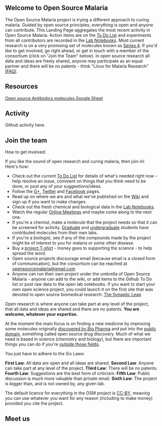 ## Welcome to Open Source Malaria

The Open Source Malaria project is trying a different approach to curing malaria. Guided by open source principles, everything is open and anyone can contribute.
This Landing Page aggregates the most recent activity in Open Source Malaria. Action items are on the [To Do List](https://github.com/OpenSourceMalaria/OSM_To_Do_List/issues?q=is%3Aopen) and experiments from all contributors are recorded in the [Lab Notebooks](https://github.com/OpenSourceMalaria/About-StartHere-FAQ). Most current research is on a very promising set of molecules known as [Series 4](http://openwetware.org/wiki/OpenSourceMalaria:Triazolopyrazine_%28TP%29_Series). If you'd like to get involved, go right ahead, or get in touch with a member of the consortium (click on "Join the Team" below). In open source research all data and ideas are freely shared, anyone may participate as an equal partner and there will be no patents - think "Linux for Malaria Research" [(FAQ)](http://openwetware.org/wiki/OpenSourceMalaria:FAQ).


## Resources

[Open source Antibiotics molecules Google Sheet](https://opensourcemalaria.github.io/os-antibiotics-molecules.html)

## Activity

Github activity here.

## Join the team

How to get involved:

If you like the sound of open research and curing malaria, then join in! Here's how:

* Check out the current [To Do List](https://github.com/OpenSourceMalaria/OSM_To_Do_List/issues?state=open) for details of what's needed right now - help resolve an issue, comment on things that you think need to be done, or post any of your suggestions/ideas.
* Follow the [G+](https://plus.google.com/u/0/b/114702323662314783325/communities/105318249049322037798), [Twitter](https://twitter.com/O_S_M) and [Facebook](http://facebook.com/OpenSourceMalaria) pages.
* Read up on where we are and what we've published on the [Wiki](http://openwetware.org/wiki/OpenSourceMalaria) and sign up if you want to make changes.
* Check out the fresh chemical and biological data in the [Lab Notebooks](https://github.com/OpenSourceMalaria/About-StartHere-FAQ).
* Watch the regular [Online Meetings](http://www.youtube.com/user/OSDDMalaria/) and maybe come along to the next one.
* If you're a chemist, make a molecule that the project needs so that it can be screened for activity. [Graduate](https://intermolecular.wordpress.com/2013/07/15/an-example-of-open-source-drug-discovery/) and [undergraduate](https://intermolecular.wordpress.com/2014/10/03/crowdsourcing-drug-discovery/) students have contributed molecules from their own labs.
* If you're a biologist, see if any of the compounds made by the project might be of interest to you for malaria or some other disease.
* Buy a [project T-shirt](http://www.redbubble.com/people/osddmalaria/) - money goes to supporting the science - to help spread the word.
* Open source projects discourage email (because email is a closed form of communication), but the consortium can be reached at opensourcemalaria@gmail.com
* Anyone can run their own project under the umbrella of Open Source Malaria - anyone can add to the wiki, or add items to the Github To Do list or post raw data to the open lab notebooks. If you want to start your own open science project, you could launch it on the first site that was devoted to open source biomedical research: [The Synaptic Leap](http://www.thesynapticleap.org/)

Open research is where anyone can take part at any level of the project, that all data and ideas are shared and there are no patents. **You are welcome, whatever your expertise.**

At the moment the main focus is on finding a new medicine by improving some molecules originally [discovered by Big Pharma](http://www.nature.com/nature/journal/v465/n7296/full/nature09107.html) and put into the [public domain](https://www.ebi.ac.uk/chembl/malaria/), something called open source drug discovery. Much of what we need is based in science (chemistry and biology), but there are important things you can do if you're [outside those fields](https://github.com/OpenSourceMalaria/OSM_To_Do_List/issues?labels=Non-Science&page=1&state=open).

You just have to adhere to the Six Laws:

**First Law**: All data are open and all ideas are shared.
**Second Law**: Anyone can take part at any level of the project.
**Third Law**: There will be no patents.
**Fourth Law**: Suggestions are the best form of criticism.
**Fifth Law**: Public discussion is much more valuable than private email.
**Sixth Law**: The project is bigger than, and is not owned by, any given lab.

The default licence for everything in the OSM project is [CC-BY](http://creativecommons.org/licenses/by/3.0/), meaning you can use whatever you want for any reason (including to make money) provided you cite the project.

## Meet us

